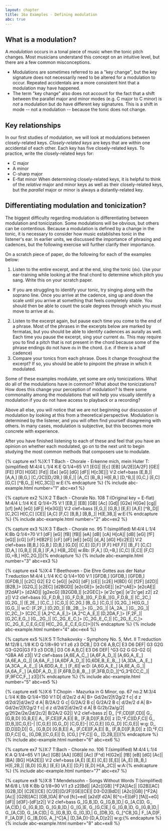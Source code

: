 ```yaml
---
layout: chapter
title: 16a Examples - Defining modulation
abc: true
---
```


## What is a modulation?

A *modulation* occurs in a tonal piece of music when the tonic pitch changes. Most musicians understand this concept on an intuitive level, but there are a few common misconceptions. 
- Modulations are sometimes referred to as a "key change", but the key signature does not necessarily need to be altered for a modulation to occur. Repeated accidentals are a more consistent hint that a modulation may have happened.
- The term "key change" also does not account for the fact that a shift between the parallel major and minor modes (e.g. C major to C minor) is *not* a modulation but do have different key signatures. This is a shift in mode -- not a modulation -- because the tonic does not change.

## Key relationships

In our first studies of modulation, we will look at modulations between closely-related keys. *Closely-related keys* are keys that are within one accidental of each other. Each key has five closely-related keys. To practice, write the closely-related keys for:
- C major
- A minor
- C-sharp major
- E-flat minor
When determining closely-related keys, it is helpful to think of the *relative* major and minor keys as well as their closely-related keys, but the *parallel* major or minor is always a distantly-related key.

## Differentiating modulation and tonicization?

The biggest difficulty regarding modulation is differentiating between modulation and tonicization. Some modulations will be obvious, but others can be contentious. Because a modulation is defined by a change in the tonic, it is necessary to consider how music establishes tonic in the listener's ear. In earlier units, we discussed the importance of phrasing and cadences, but the following exercise will further clarify their importance.

On a scratch piece of paper, do the following for each of the examples below:
1. Listen to the entire excerpt, and at the end, sing the tonic (`do`). Use your ear-training while looking at the final chord to determine which pitch you sang. Write this on your scratch paper.
  - If you are struggling to identify your tonic, try singing along with the soprano line. Once you arrive at the cadence, sing up and down the scale until you arrive at something that feels completely stable. You should then be able to count the scale degrees through which you must move to arrive at `do`.
2. Listen to the excerpt again, but pause each time you come to the end of a phrase. Most of the phrases in the excerpts below are marked by fermatas, but you should be able to identify cadences as aurally as well. Each time you pause the excerpt, sing your current `do`. This may require you to find a pitch that is not present in the chord because some of the phrase endings do not have `do` in the chord. (i.e. if there is a half cadence)
3. Compare your tonics from each phrase. Does it change throughout the excerpt? If so, you should be able to pinpoint the phrase in which it modulated.

Some of these examples modulate, yet some are only tonicizations. What do all of the modulations have in common? What about the tonicizations? How does this change your perception of modulation? Is there some commonality among the modulations that will help you visually identify a modulation if you do not have access to playback or a recording?

Above all else, you will notice that we are not beginning our discussion of modulation by looking at this from a theoretical perspective. Modulation is determined by the listener, and you will often find yourself disagreeing with others. In many cases, modulation is subjective, but this becomes more concrete with experience.

After you have finished listening to each of these and feel that you have an opinion on whether each modulated, go on to the next unit to begin studying the most common methods that composers use to modulate.

{% capture ex1 %}X:1
T:Bach - Chorale - Erkenne mich, mein Huter
T:(simplified)
M:4/4
L:1/4
K:E
Q:1/4=65
V:1
[EG]| [Ec] [EB] [A/2E][A/2F] [GE]| [FE] [FD] H[GE] [Fd]| [Ee] [eG] [dG] [dF]| H[c3E]|]
V:2 clef=bass
[E,B,]| [A,A,] [B,G,] [C,/2C][D,/2B,] [B,E,]| [A,,C] [B,,B,] H[E,B,] [D,^B,]| [G,C,] [E,C] [G,C] [^B,G,,]| H[C,3C]|]
w:E:{% endcapture %}
{% include abc-example.html number="1" abc=ex1 %}

{% capture ex2 %}X:2
T:Bach - Chorale No. 108
T:(Original key = E-flat)
M:4/4
L:1/4
K:E
Q:1/4=75
V:1
[EB,]| [EB] [GB] [Ac] [Gd]| [G2e] H[Ge] [cg]| [cf] [eA] [eG] [dF]| H[e3G]|]
V:2 clef=bass
[E,G,]| [G,B,] [E,E] [A,E] [^B,,D]| [C,2C] H[C,C] [CE]| [A,C] [F,C] [B,B,] [B,B,,]| H[E,3B,]|
w:E:{% endcapture %}
{% include abc-example.html number="2" abc=ex2 %}

{% capture ex3 %}X:3
T:Bach - Chorale no. 95 
T:(simplified)
M:4/4
L:1/4
K:Bb
Q:1/4=70
V:1
[dF] [eG] [fB] [fB]| [eA] [dB] [cA] H[cA]| [dB] [eG] [fF] [eG]| [cG] [cF] H[B2F]|
[cF] [dF] [eE] [eG]| [d_A] [dG] H[c2E]|]
V:2 clef=bass
[B,B,] [G,B,] [D,B,] [G,D]| [C,E] [D,F] [F,F] H[F,F]| [B,,F] [C,C] [D,A,] [G,B,]| [E,B,] [F,A,] H[B,,2D]|
w:Bb:
[F,A,] [D,=B,] [C,C] [E,C]| [F,C] [G,=B,] H[C,2G,]|]{% endcapture %}
{% include abc-example.html number="3" abc=ex3 %}

{% capture ex4 %}X:4
T:Beethoven - Die Ehre Gottes aus der Natur
T:reduction
M:4/4
L:1/4
K:C
Q:1/4=100
V:1
[GFDB,] [GFDB,] [GFDB,] [GFDB,]| [c2C] G2| E2 C [eG]| [e2G] [dF] [cE]| [c2E] H[BD] G|
[f2F] [d2D]| [B2B,]> [G2G,]| [c2EC] [d2BGD]| [e2cGE]> [e2cGE]| [e2^cAE]> [e2cAE]| [f2dAF]> [d2AD]| [g2ecG] [B2GDB,]| [c2GEC]> [e'2c'ge]| [e'2c'ge] z2| z2 z|]
V:2 clef=bass
[G,,F,D,B,,] [G,,F,D,B,,][G,,F,D,B,,][G,,F,D,B,,]| [C,,2C,] [G,2G,,]| [E,2E,,] [C,C,,] [C,G,]| [C,2G,] [B,,G,] [C,G,]| [G,2G,,] H[G,G,,] [G,G,,]|
w:C:
[F,2F,,] [D,2D,,]| [B,,2B,,,]> [G,,,2G,,]| [A,,2A,,,] [G,,,2G,,]| [C,2C,,]> [C2C,]| [A,2^C,A,,E,]> [A,2^C,A,,E,]| [D,2DA,F,]> [F,2F,,]| [G,2C,E,G,,] [G,,,2G,,]| [C,,2G,,E,,C,]> [C,,2G,,E,,C,]| [C,,2G,,E,,C,]> [C,,2G,,E,,C,E,G,C]| H[C,,2G,,E,,C,E,G,C]>|]{% endcapture %}
{% include abc-example.html number="4" abc=ex4 %}

{% capture ex5 %}X:5
T:Tchaikovsky - Symphony No. 5, Mvt. II
T:reduction
M:12/8
L:1/8
K:D
Q:1/8=90
V:1
z6 z3 DCB,| D3 C6 A,B,C| E3 D6 DEF| G3 G2G G3-G2G|G3 F3 z3 DCB,|
D3 C6 A,B,C| E3 D6 DEF| ^G3 G2 G G3-G2 G| ^GBA A6 z3|]
V:2 clef=bass
[A,6E,A,,C,,] [A,6F,A,,D,,]| [A,6G,A,,E,,] [A,6E,A,,G,,]| [A,6A,,F,,] [A,6DF,A,,D,,]| [G,6DE,B,,E,,B,,,] [A,3DA,,,A,,E,,][A,3CA,,,A,,E,,]| [A,6DD,A,,E,,] [F,,6]|
w:D:
[A,6G,A,,E,,] [A,6E,A,,G,,]| [A,6A,,F,,] [A,6DF,A,,D,,]| [F,6FB,D,B,,B,,,] [F,3FB,D,D,,][^G,3^ECC,C,,]| [F,9FCC,F,,] z3|]{% endcapture %}
{% include abc-example.html number="5" abc=ex5 %}

{% capture ex6 %}X:6
T:Chopin - Mazurka in G Minor, op. 67 no.2
M:3/4
L:1/4
K:Bb
Q:1/4=150
V:1
D| d/2e/2 d A| B> Gd/2e/2|f/2g/2 f c| d z d/2d/2|d/2e/2 d A| B/2A/2 G c| G/2A/2 B c| G/2A/2 B c|
d/2e/2 d A| B> Gd/2e/2|f/2g/2 f c| d z d/2d/2|d/2e/2 d A| B G/2b/2a/g/2| g/2f/2e/2e/2d/2c/2| B/2A/2 G2|]
V:2 clef=bass
z| D,, [^F,CD][F,CD]| G,, [G,B,D] [G,B,E]| A,, [F,CE][F,A,E]| B,, [F,B,D][F,B,D]| z [D,^F,C][D,F,C]| G,, [D,B,][C,G,E]-| [C,G,E] [G,G,,D] [C,G,E]-| [C,G,E] [G,G,,D] [C,G,E]|
w:g:
D,, [D,D][D,D]| G,, [G,B,D] [G,B,E]| A,, [F,CE][F,A,E]| B,, [F,B,D][F,B,D]| z [D,^F,C][D,F,C]| G,, [G,DB,][C,G,E]| D, [CG,] [^F,C]| G,, [D,2B,]|]]{% endcapture %}
{% include abc-example.html number="6" abc=ex6 %}

{% capture ex7 %}X:7
T:Bach - Chorale no. 106 
T:(simplified)
M:4/4
L:1/4
K:A
Q:1/4=65
V:1
[Ac] [GB] [AA] [GB]| [Ac] [F^d] H[G2e]| [fB] [eB] [dG] [Ac]| [BA] [BG] H[A2E]|]
V:2 clef=bass
[A,E] [E,E] [C,E] [E,E]| [A,,E] [B,,B,] H[E,2B,]| [B,D] [G,B,] [E,E] [A,E]| [D,F] [E,D] H[A,,2C]|
w:A:{% endcapture %}
{% include abc-example.html number="7" abc=ex7 %}

{% capture ex8 %}X:8
T:Mendelssohn - Songs Without Words
T:(simplified)
M:6/8
L:1/8
K:Bb
Q:1/8=90
V:1
z3 z2[Bd]| [A2c][GB] [^F2A][Ac]| [G2B][AC] [G2B,]D| [C2E][CE] [C/2E][D/2F][GE][CE]| D3-D2[BdD]|
[A2c][GB] [^F2A][Ac]| [G2B][AC] [GB,]GA| B^cd [fc]=ed| [a2d]f d2A| B[^c=E][dF] [fA][=eG][dF]| [d3F]-[dF]z2|]
V:2 clef=bass
G,,[G,B,]D, G,,[G,B,]D,| G,,[A,C]D, G,,[A,C]D,| G,,[G,B,]D, G,,[G,B,]D,| G,,[G,]E, G,,[G,C]E,| G,,[G,B,]D, G,,[G,B,]D,| 
G,,[A,C]D, G,,[A,C]D,| G,,[G,B,]D, G,,[G,]D,| G,,[DB,]G, G,,[^CB,]G,| F,,[A,D]F, F,,[A,D]F,| G,,[B,D]G, A,,[^C]A,| [D,3A,D]-[D,A,D]z2|]
w:g:{% endcapture %}
{% include abc-example.html number="8" abc=ex8 %}